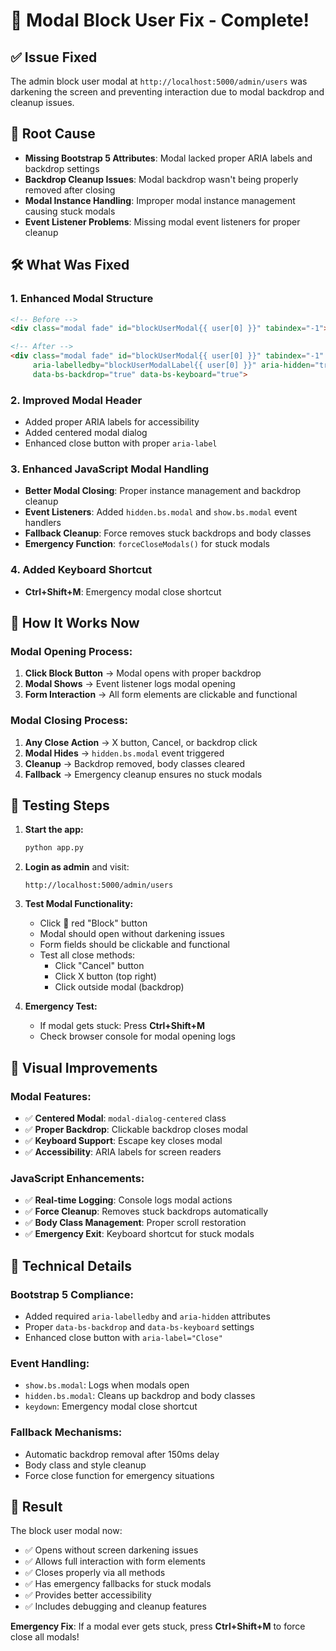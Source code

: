 # 🔧 Modal Block User Fix - Complete!

## ✅ **Issue Fixed**
The admin block user modal at `http://localhost:5000/admin/users` was darkening the screen and preventing interaction due to modal backdrop and cleanup issues.

## 🐛 **Root Cause**
- **Missing Bootstrap 5 Attributes**: Modal lacked proper ARIA labels and backdrop settings
- **Backdrop Cleanup Issues**: Modal backdrop wasn't being properly removed after closing
- **Modal Instance Handling**: Improper modal instance management causing stuck modals
- **Event Listener Problems**: Missing modal event listeners for proper cleanup

## 🛠️ **What Was Fixed**

### **1. Enhanced Modal Structure**
```html
<!-- Before -->
<div class="modal fade" id="blockUserModal{{ user[0] }}" tabindex="-1">

<!-- After -->
<div class="modal fade" id="blockUserModal{{ user[0] }}" tabindex="-1" 
     aria-labelledby="blockUserModalLabel{{ user[0] }}" aria-hidden="true" 
     data-bs-backdrop="true" data-bs-keyboard="true">
```

### **2. Improved Modal Header**
- Added proper ARIA labels for accessibility
- Added centered modal dialog
- Enhanced close button with proper `aria-label`

### **3. Enhanced JavaScript Modal Handling**
- **Better Modal Closing**: Proper instance management and backdrop cleanup
- **Event Listeners**: Added `hidden.bs.modal` and `show.bs.modal` event handlers
- **Fallback Cleanup**: Force removes stuck backdrops and body classes
- **Emergency Function**: `forceCloseModals()` for stuck modals

### **4. Added Keyboard Shortcut**
- **Ctrl+Shift+M**: Emergency modal close shortcut

## 🎯 **How It Works Now**

### **Modal Opening Process:**
1. **Click Block Button** → Modal opens with proper backdrop
2. **Modal Shows** → Event listener logs modal opening
3. **Form Interaction** → All form elements are clickable and functional

### **Modal Closing Process:**
1. **Any Close Action** → X button, Cancel, or backdrop click
2. **Modal Hides** → `hidden.bs.modal` event triggered
3. **Cleanup** → Backdrop removed, body classes cleared
4. **Fallback** → Emergency cleanup ensures no stuck modals

## 🧪 **Testing Steps**

1. **Start the app:**
   ```bash
   python app.py
   ```

2. **Login as admin** and visit:
   ```
   http://localhost:5000/admin/users
   ```

3. **Test Modal Functionality:**
   - Click 🚫 red "Block" button
   - Modal should open without darkening issues
   - Form fields should be clickable and functional
   - Test all close methods:
     - Click "Cancel" button
     - Click X button (top right)
     - Click outside modal (backdrop)

4. **Emergency Test:**
   - If modal gets stuck: Press **Ctrl+Shift+M**
   - Check browser console for modal opening logs

## 🎨 **Visual Improvements**

### **Modal Features:**
- ✅ **Centered Modal**: `modal-dialog-centered` class
- ✅ **Proper Backdrop**: Clickable backdrop closes modal
- ✅ **Keyboard Support**: Escape key closes modal
- ✅ **Accessibility**: ARIA labels for screen readers

### **JavaScript Enhancements:**
- ✅ **Real-time Logging**: Console logs modal actions
- ✅ **Force Cleanup**: Removes stuck backdrops automatically
- ✅ **Body Class Management**: Proper scroll restoration
- ✅ **Emergency Exit**: Keyboard shortcut for stuck modals

## 🔧 **Technical Details**

### **Bootstrap 5 Compliance:**
- Added required `aria-labelledby` and `aria-hidden` attributes
- Proper `data-bs-backdrop` and `data-bs-keyboard` settings
- Enhanced close button with `aria-label="Close"`

### **Event Handling:**
- `show.bs.modal`: Logs when modals open
- `hidden.bs.modal`: Cleans up backdrop and body classes
- `keydown`: Emergency modal close shortcut

### **Fallback Mechanisms:**
- Automatic backdrop removal after 150ms delay
- Body class and style cleanup
- Force close function for emergency situations

## 🎉 **Result**
The block user modal now:
- ✅ Opens without screen darkening issues
- ✅ Allows full interaction with form elements
- ✅ Closes properly via all methods
- ✅ Has emergency fallbacks for stuck modals
- ✅ Provides better accessibility
- ✅ Includes debugging and cleanup features

**Emergency Fix**: If a modal ever gets stuck, press **Ctrl+Shift+M** to force close all modals!
